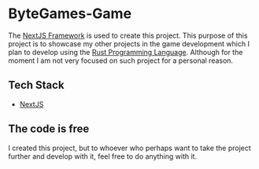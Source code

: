# ByteGames-Game

The [NextJS Framework](https://nextjs.org) is used to create this project. This purpose of this project is to showcase my other projects in the game development which I plan to develop using the [Rust Programming Language](https://www.rust-lang.org/). Although for the moment I am not very focused on such project for a personal reason.

## Tech Stack

- [NextJS](https://nextjs.org)

## The code is free

I created this project, but to whoever who perhaps want to take the project further and develop with it, feel free to do anything with it.
